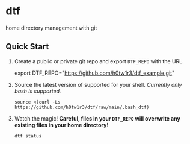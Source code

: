 # dtf

home directory management with git

## Quick Start

1. Create a public or private git repo and export `DTF_REPO` with the URL.

    export DTF_REPO="https://github.com/h0tw1r3/dtf_example.git"

2. Source the latest version of supported for your shell.
   _Currently only bash is supported._

       source <(curl -Ls https://github.com/h0tw1r3/dtf/raw/main/.bash_dtf)

3. Watch the magic! __Careful, files in your `DTF_REPO` will overwrite
   any existing files in your home directory!__

       dtf status
